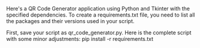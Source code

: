 Here's a QR Code Generator application using Python and Tkinter with the specified dependencies. To create a requirements.txt file, you need to list all the packages and their versions used in your script.

First, save your script as qr_code_generator.py. Here is the complete script with some minor adjustments:
   pip install -r requirements.txt
